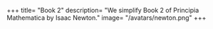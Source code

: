 +++
title= "Book 2"
description= "We simplify Book 2 of Principia Mathematica by Isaac Newton."
image= "/avatars/newton.png"
+++
